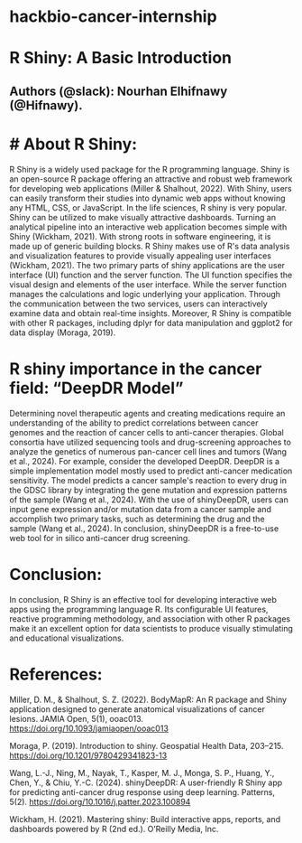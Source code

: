 # hackbio-cancer-internship
# R Shiny: A Basic Introduction
## Authors (@slack): Nourhan Elhifnawy (@Hifnawy). ##

# # About R Shiny: 

R Shiny is a widely used package for the R programming language. Shiny is an open-source R package offering an attractive and robust web framework for developing web applications (Miller & Shalhout, 2022). With Shiny, users can easily transform their studies into dynamic web apps without knowing any HTML, CSS, or JavaScript. In the life sciences, R shiny is very popular. Shiny can be utilized to make visually attractive dashboards. Turning an analytical pipeline into an interactive web application becomes simple with Shiny (Wickham, 2021). With strong roots in software engineering, it is made up of generic building blocks. R Shiny makes use of R's data analysis and visualization features to provide visually appealing user interfaces (Wickham, 2021). The two primary parts of shiny applications are the user interface (UI) function and the server function. The UI function specifies the visual design and elements of the user interface. While the server function manages the calculations and logic underlying your application. Through the communication between the two services, users can interactively examine data and obtain real-time insights. Moreover, R Shiny is compatible with other R packages, including dplyr for data manipulation and ggplot2 for data display (Moraga, 2019).

# R shiny importance in the cancer field: “DeepDR Model”

Determining novel therapeutic agents and creating medications require an understanding of the ability to predict correlations between cancer genomes and the reaction of cancer cells to anti-cancer therapies. Global consortia have utilized sequencing tools and drug-screening approaches to analyze the genetics of numerous pan-cancer cell lines and tumors (Wang et al., 2024). For example, consider the developed DeepDR. DeepDR is a simple implementation model mostly used to predict anti-cancer medication sensitivity. The model predicts a cancer sample's reaction to every drug in the GDSC library by integrating the gene mutation and expression patterns of the sample (Wang et al., 2024).  With the use of shinyDeepDR, users can input gene expression and/or mutation data from a cancer sample and accomplish two primary tasks, such as determining the drug and the sample (Wang et al., 2024). In conclusion, shinyDeepDR is a free-to-use web tool for in silico anti-cancer drug screening.

# Conclusion:

In conclusion, R Shiny is an effective tool for developing interactive web apps using the programming language R. Its configurable UI features, reactive programming methodology, and association with other R packages make it an excellent option for data scientists to produce visually stimulating and educational visualizations.



# References:

Miller, D. M., & Shalhout, S. Z. (2022). BodyMapR: An R package and Shiny application designed to generate anatomical visualizations of cancer lesions. JAMIA Open, 5(1), ooac013. https://doi.org/10.1093/jamiaopen/ooac013

Moraga, P. (2019). Introduction to shiny. Geospatial Health Data, 203–215. https://doi.org/10.1201/9780429341823-13

Wang, L.-J., Ning, M., Nayak, T., Kasper, M. J., Monga, S. P., Huang, Y., Chen, Y., & Chiu, Y.-C. (2024). shinyDeepDR: A user-friendly R Shiny app for predicting anti-cancer drug response using deep learning. Patterns, 5(2). https://doi.org/10.1016/j.patter.2023.100894

Wickham, H. (2021). Mastering shiny: Build interactive apps, reports, and dashboards powered by R (2nd ed.). O’Reilly Media, Inc. 







